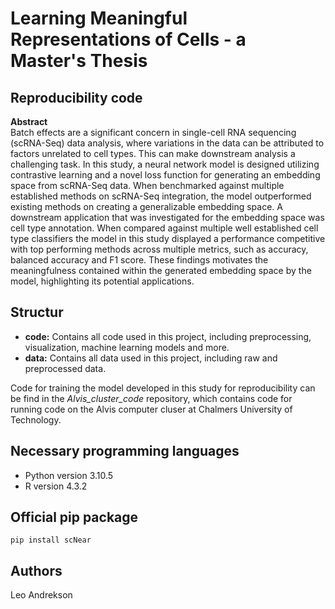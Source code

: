 # Learning Meaningful Representations of Cells - a Master's Thesis
## Reproducibility code

**Abstract**
<br>
Batch effects are a significant concern in single-cell RNA sequencing (scRNA-Seq) data analysis, where variations in the data can be attributed to factors unrelated to cell types. This can make downstream analysis a challenging task. In this study, a neural network model is designed utilizing contrastive learning and a novel loss function for generating an embedding space from scRNA-Seq data. When benchmarked against multiple established methods on scRNA-Seq integration, the model outperformed existing methods on creating a generalizable embedding space. A downstream application that was investigated for the embedding space was cell type annotation. When compared against multiple well established cell type classifiers the model in this study displayed a performance competitive with top performing methods across multiple metrics, such as accuracy, balanced accuracy and F1 score. These findings motivates the meaningfulness contained within the generated embedding space by the model, highlighting its potential applications.

## Structur
- **code:** Contains all code used in this project, including preprocessing, visualization, machine learning models and more.
- **data:** Contains all data used in this project, including raw and preprocessed data.

Code for training the model developed in this study for reproducibility can be find in the *Alvis_cluster_code* repository, which contains code for running code on the Alvis computer cluser at Chalmers University of Technology. 

## Necessary programming languages
- Python version 3.10.5
- R version 4.3.2

## Official pip package
```
pip install scNear
```

## Authors
Leo Andrekson
